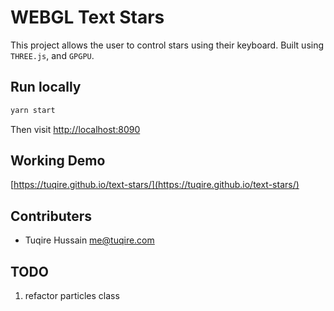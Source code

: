 # WEBGL Text Stars

This project allows the user to control stars using their keyboard. Built using `THREE.js`, and `GPGPU`.

## Run locally

```bash
yarn start
```

Then visit [http://localhost:8090](http://localhost:8090)

## Working Demo

[https://tuqire.github.io/text-stars/](https://tuqire.github.io/text-stars/)

## Contributers

* Tuqire Hussain <me@tuqire.com>

## TODO

1. refactor particles class
